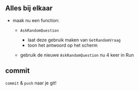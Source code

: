 ## Alles bij elkaar

- maak nu een function:
    - `AskRandomQuestion`
        - laat deze gebruik maken van `GetRandomVraag`
        - toon het antwoord op het scherm

    - gebruik de nieuwe `AskRandomQuestion` nu 4 keer in Run

   
## commit

`commit` & `push` naar je git! 